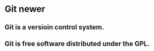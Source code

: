 # Git newer

## Git is a versioin control system.

## Git is free software distributed under the GPL.


